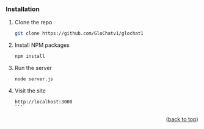 ### Installation

1. Clone the repo
   ```sh
   git clone https://github.com/GloChatv1/glochat1
   ```
3. Install NPM packages
   ```sh
   npm install
   ```
4. Run the server
   ```sh
   node server.js
   ```
5. Visit the site
   ````sh
   http://localhost:3000
   ```

<p align="right">(<a href="#readme-top">back to top</a>)</p>
